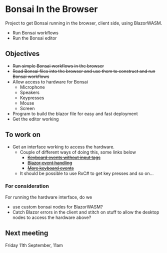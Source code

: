 # Bonsai In the Browser

Project to get Bonsai running in the browser, client side, using BlazorWASM.
* Run Bonsai workflows
* Run the Bonsai editor

## Objectives
* ~~Run simple Bonsai workflows in the browser~~
* ~~Read Bonsai files into the browser and use them to construct and run Bonsai workflows~~
* Allow access to hardware for Bonsai
  * Microphone
  * Speakers
  * Keypresses
  * Mouse
  * Screen
* Program to build the blazor file for easy and fast deployment
* Get the editor working
  
  
## To work on
* Get an interface working to access the hardware.  
  * Couple of different ways of doing this, some links below
    * [~~Keyboard events without input tags~~](https://stackoverflow.com/questions/58920461/how-to-detect-key-press-without-using-an-input-tag-in-blazor)
    * [~~Blazor event handling~~](https://docs.microsoft.com/en-us/aspnet/core/blazor/components/event-handling?view=aspnetcore-3.1)
    * [~~More keyboard events~~](https://www.syncfusion.com/faq/blazor/event-handling/how-to-capture-input-keyboard-events)
  * It should be possible to use RxC# to get key presses and so on... 

### For consideration
For running the hardware interface, do we 
* use custom bonsai nodes for BlazorWASM?  
* Catch Blazor errors in the client and stitch on stuff to allow the desktop nodes to access the hardware above?

## Next meeting
Friday 11th September, 11am
